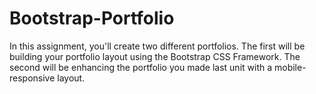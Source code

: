 # Bootstrap-Portfolio

In this assignment, you'll create two different portfolios. The first will be building
your portfolio layout using the Bootstrap CSS Framework. The second will be enhancing
the portfolio you made last unit with a mobile-responsive layout.
